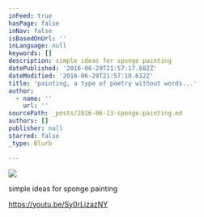 ```yaml
---
inFeed: true
hasPage: false
inNav: false
isBasedOnUrl: ''
inLanguage: null
keywords: []
description: simple ideas for sponge painting
datePublished: '2016-06-29T21:57:17.682Z'
dateModified: '2016-06-29T21:57:10.612Z'
title: 'painting, a type of poetry without words...'
author:
  - name: ''
    url: ''
sourcePath: _posts/2016-06-13-sponge-painting.md
authors: []
publisher: null
starred: false
_type: Blurb

---
```

![](https://the-grid-user-content.s3-us-west-2.amazonaws.com/b11e3d4d-9446-4d2b-840b-de8cccfdfc8b.jpg)

simple ideas for sponge painting

https://youtu.be/Sy0rLizazNY